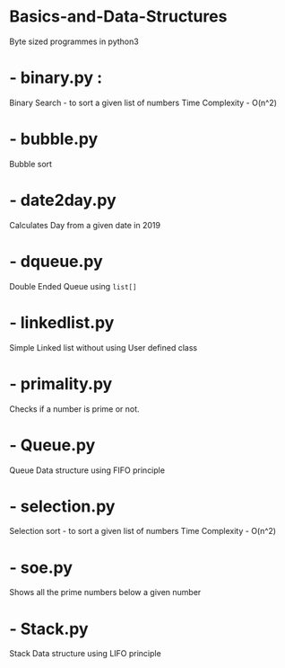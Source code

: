 # Basics-and-Data-Structures
Byte sized programmes in python3 

# - binary.py :
Binary Search - to sort a given list of numbers
Time Complexity - O(n^2)

# - bubble.py
Bubble sort

# - date2day.py
Calculates Day from a given date in 2019

# - dqueue.py
Double Ended Queue using ```list[]```

# - linkedlist.py
Simple Linked list without using User defined class

# - primality.py
Checks if a number is prime or not.

# - Queue.py
Queue Data structure using FIFO principle

# - selection.py
Selection sort -  to sort a given list of numbers
Time Complexity - O(n^2)

# - soe.py
Shows all the prime numbers below a given number

# - Stack.py
Stack Data structure using LIFO principle

